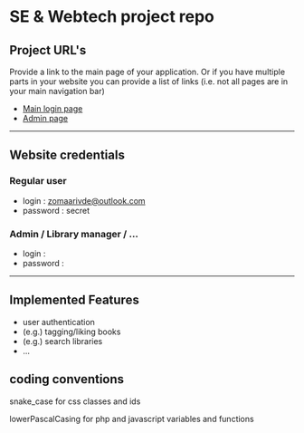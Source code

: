 # SE & Webtech project repo

## Project URL's
Provide a link to the main page of your application. Or if you have multiple parts in your website you can provide a list of links (i.e. not all pages are in your main navigation bar)
* [Main login page](https://a22web00.studev.groept.be/public)
* [Admin page](https://a22web00.studev.groept.be/public/admin)

---

## Website credentials
### Regular user
- login : zomaarivde@outlook.com
- password : secret
### Admin / Library manager / ...
- login :
- password :

---

## Implemented Features

* user authentication
* (e.g.) tagging/liking books
* (e.g.) search libraries
* ...

## coding conventions

snake_case for css classes and ids

lowerPascalCasing for php and javascript variables and functions


